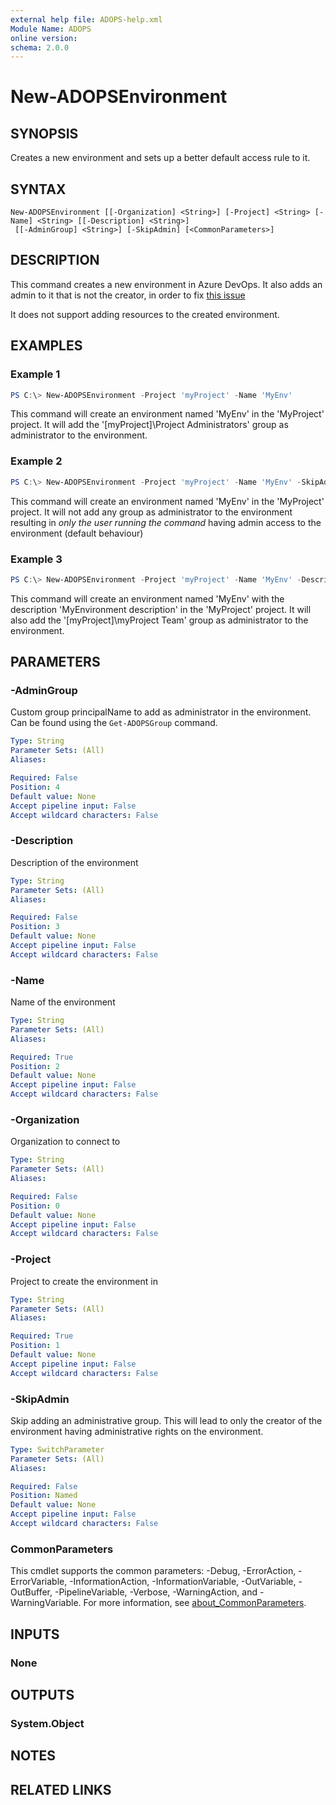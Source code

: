 ```yaml
---
external help file: ADOPS-help.xml
Module Name: ADOPS
online version:
schema: 2.0.0
---
```


# New-ADOPSEnvironment

## SYNOPSIS
Creates a new environment and sets up a better default access rule to it.

## SYNTAX

```
New-ADOPSEnvironment [[-Organization] <String>] [-Project] <String> [-Name] <String> [[-Description] <String>]
 [[-AdminGroup] <String>] [-SkipAdmin] [<CommonParameters>]
```

## DESCRIPTION
This command creates a new environment in Azure DevOps.
It also adds an admin to it that is not the creator, in order to fix [this issue](https://developercommunity.visualstudio.com/t/Pipeline-environment-security-enhancemen/1236351?space=21&q=environment+permission&sort=votes&page=4)

It does not support adding resources to the created environment.

## EXAMPLES

### Example 1
```powershell
PS C:\> New-ADOPSEnvironment -Project 'myProject' -Name 'MyEnv'
```

This command will create an environment named 'MyEnv' in the 'MyProject' project.
It will add the '[myProject]\Project Administrators' group as administrator to the environment.

### Example 2
```powershell
PS C:\> New-ADOPSEnvironment -Project 'myProject' -Name 'MyEnv' -SkipAdmin
```

This command will create an environment named 'MyEnv' in the 'MyProject' project.
It will not add any group as administrator to the environment resulting in _only the user running the command_ having admin access to the environment (default behaviour)

### Example 3
```powershell
PS C:\> New-ADOPSEnvironment -Project 'myProject' -Name 'MyEnv' -Description 'MyEnvironment description' -AdminGroup '[myProject]\myProject Team'
```

This command will create an environment named 'MyEnv' with the description 'MyEnvironment description' in the 'MyProject' project.
It will also add the '[myProject]\myProject Team' group as administrator to the environment.

## PARAMETERS

### -AdminGroup
Custom group principalName to add as administrator in the environment.
Can be found using the `Get-ADOPSGroup` command. 

```yaml
Type: String
Parameter Sets: (All)
Aliases:

Required: False
Position: 4
Default value: None
Accept pipeline input: False
Accept wildcard characters: False
```

### -Description
Description of the environment

```yaml
Type: String
Parameter Sets: (All)
Aliases:

Required: False
Position: 3
Default value: None
Accept pipeline input: False
Accept wildcard characters: False
```

### -Name
Name of the environment


```yaml
Type: String
Parameter Sets: (All)
Aliases:

Required: True
Position: 2
Default value: None
Accept pipeline input: False
Accept wildcard characters: False
```

### -Organization
Organization to connect to

```yaml
Type: String
Parameter Sets: (All)
Aliases:

Required: False
Position: 0
Default value: None
Accept pipeline input: False
Accept wildcard characters: False
```

### -Project
Project to create the environment in

```yaml
Type: String
Parameter Sets: (All)
Aliases:

Required: True
Position: 1
Default value: None
Accept pipeline input: False
Accept wildcard characters: False
```

### -SkipAdmin
Skip adding an administrative group.
This will lead to only the creator of the environment having administrative rights on the environment.

```yaml
Type: SwitchParameter
Parameter Sets: (All)
Aliases:

Required: False
Position: Named
Default value: None
Accept pipeline input: False
Accept wildcard characters: False
```

### CommonParameters
This cmdlet supports the common parameters: -Debug, -ErrorAction, -ErrorVariable, -InformationAction, -InformationVariable, -OutVariable, -OutBuffer, -PipelineVariable, -Verbose, -WarningAction, and -WarningVariable. For more information, see [about_CommonParameters](http://go.microsoft.com/fwlink/?LinkID=113216).

## INPUTS

### None

## OUTPUTS

### System.Object
## NOTES

## RELATED LINKS
